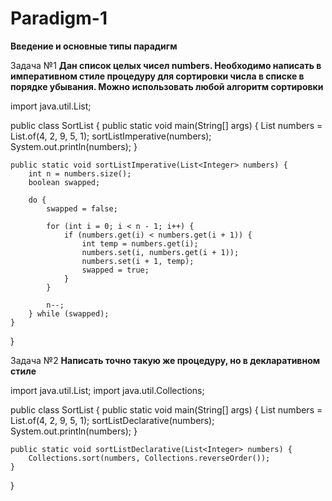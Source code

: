 # Paradigm-1
**Введение и основные типы парадигм**


Задача №1
**Дан список целых чисел numbers. Необходимо написать в императивном стиле процедуру для сортировки числа в списке в порядке убывания. Можно использовать любой алгоритм сортировки**


import java.util.List;

public class SortList {
    public static void main(String[] args) {
        List<Integer> numbers = List.of(4, 2, 9, 5, 1);
        sortListImperative(numbers);
        System.out.println(numbers);
    }

    public static void sortListImperative(List<Integer> numbers) {
        int n = numbers.size();
        boolean swapped;

        do {
            swapped = false;

            for (int i = 0; i < n - 1; i++) {
                if (numbers.get(i) < numbers.get(i + 1)) {
                    int temp = numbers.get(i);
                    numbers.set(i, numbers.get(i + 1));
                    numbers.set(i + 1, temp);
                    swapped = true;
                }
            }

            n--;
        } while (swapped);
    }
}



Задача №2
**Написать точно такую же процедуру, но в декларативном стиле**


import java.util.List;
import java.util.Collections;

public class SortList {
    public static void main(String[] args) {
        List<Integer> numbers = List.of(4, 2, 9, 5, 1);
        sortListDeclarative(numbers);
        System.out.println(numbers);
    }

    public static void sortListDeclarative(List<Integer> numbers) {
        Collections.sort(numbers, Collections.reverseOrder());
    }
}
